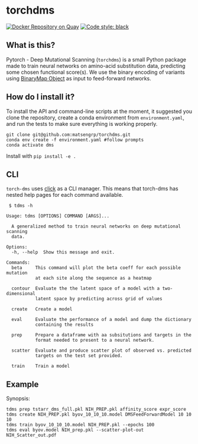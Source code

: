# torchdms

[![Docker Repository on Quay](https://quay.io/repository/matsengrp/torchdms/status "Docker Repository on Quay")](https://quay.io/repository/matsengrp/torchdms)
[![Code style: black](https://img.shields.io/badge/code%20style-black-000000.svg)](https://github.com/psf/black)


## What is this?

Pytorch - Deep Mutational Scanning (`torchdms`) is a small Python package made to train neural networks on amino-acid substitution data, predicting some chosen functional score(s).
We use the binary encoding of variants using [BinaryMap Object](https://jbloomlab.github.io/dms_variants/dms_variants.binarymap.html) as input to feed-forward networks.

## How do I install it?

To install the API and command-line scripts at the moment, it suggested you clone the repository, create a conda environment from `environment.yaml`, and run the tests to make sure everything is working properly.

```
git clone git@github.com:matsengrp/torchdms.git
conda env create -f environment.yaml #follow prompts
conda activate dms
```

Install with `pip install -e .`

## CLI

`torch-dms` uses
[click](https://click.palletsprojects.com/en/7.x/) as a CLI manager. This means
that torch-dms has nested help pages for each command available.
```
 $ tdms -h
```

```
Usage: tdms [OPTIONS] COMMAND [ARGS]...

  A generalized method to train neural networks on deep mutational scanning
  data.

Options:
  -h, --help  Show this message and exit.

Commands:
  beta     This command will plot the beta coeff for each possible mutation
           at each site along the sequence as a heatmap

  contour  Evaluate the the latent space of a model with a two-dimensional
           latent space by predicting across grid of values

  create   Create a model

  eval     Evaluate the performance of a model and dump the dictionary
           containing the results

  prep     Prepare a dataframe with aa subsitutions and targets in the
           format needed to present to a neural network.

  scatter  Evaluate and produce scatter plot of observed vs. predicted
           targets on the test set provided.

  train    Train a model
```

## Example

Synopsis:

    tdms prep tstarr_dms_full.pkl NIH_PREP.pkl affinity_score expr_score
    tdms create NIH_PREP.pkl byov_10_10_10.model DMSFeedForwardModel 10 10 10
    tdms train byov_10_10_10.model NIH_PREP.pkl --epochs 100
    tdms eval byov.model NIH_prep.pkl --scatter-plot-out NIH_Scatter_out.pdf

